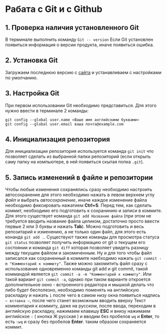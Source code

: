# Рабата с Git и с Github
## 1. Проверка наличия установленного Git
В терминале выполнить команду  `Git -- version` 
Если Git  установлен появиться информация о версии продукта, иначе появиться ошибка.

## 2. Установка Git
Загружаем последнюю версию с [сайта](https://git-scm.com/downloads)
и устанавливаем с настройками по умолчанию.

## 3. Настройка Git
При первом использовании Git необходимо представиться.
Для этого нужно ввести в терминале 2 команды:
``` 
git config --global user.name «Ваше имя английскими буквами»
git config --global user.email ваша почта@example.com 
```

## 4. Инициализация репозитория
Для инициализации репозитория используется команда `git init` что позволяет сделать из выбранной папки репозиторий (если открыть саму папку на компьютере, в ней появиться скытая попка `.git`).

## 5. Запись изменений в файле и репозитории
Чтобы любые изменения сохранялись сразу необходимо настроить автосохранение для этого необходимо нажать в левом верхнем углу *файл* и выбрать *автосохранение*, иначе каждое изменение файла необходимо фиксировать нажатием **Ctrl+S**. Перед тем, как cделать коммит, необходимо его подготовить к сохранинию и записи в коммите. Для этого существует команда `git add Название файла` (при этом не требуется вводить название файла целиком, достаточно просто ввести первые 2 или 3 буквы и нажать **Tab**). Можно подготовить и весь репозитарий к изменению, а не только один файл, для этого есть конанда `git add .`. Cуществуют также команды для просмотра статуса `git status` позволяет получить информацию от git о текущем его состоянии и команда `git diff` которая позволяет увидеть разницу между текущем файлом и закомиченным. Ну и для того чтобы файл записался как сохраненный в коммите наебходимо нажать `git commit -m "Комментарий к коммиту"`. Также можно закомитить файл сразу с использование одновременно команды git add и git commit, такой коммандой является `git commit -a -m "Комментарий к коммиту"`. Или такой вариант `git commit -a`, однако при таком варианте откроется дополнительное окно - встроенного редактора и мышкой делать что либо будет бесполезно, необходимо поменять на английскую раскладку и нажать `i` после чего в самом низу окна появиться надпись `— вставка —`, после чего станет возможным вводить вверху Текст комментария к коммиту, даже на русском, после ввода, переходим в английскую раскладку, нажимаем клавишу **ESC** и внизу нажимаем английское `:` ( кнопка Ж русская ) и вводим без пробелов `wq` и **Enter**, то есть `:wq` и сразу без пробелов **Enter**. таким образом сохраняется коммит.

